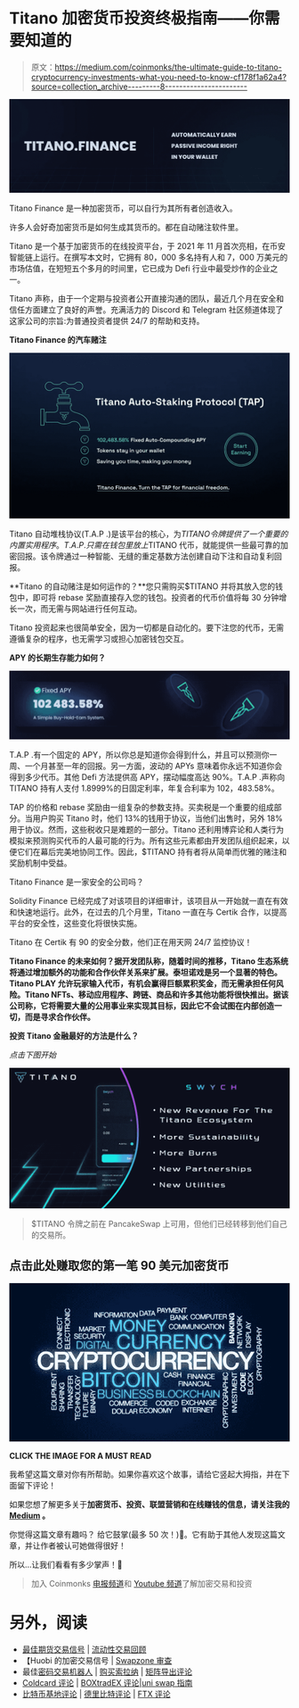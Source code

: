 # Titano 加密货币投资终极指南——你需要知道的

> 原文：<https://medium.com/coinmonks/the-ultimate-guide-to-titano-cryptocurrency-investments-what-you-need-to-know-cf178f1a62a4?source=collection_archive---------8----------------------->

![](img/f834ad9c5f3bb3d4746b634eeb686a4f.png)

Titano Finance 是一种加密货币，可以自行为其所有者创造收入。

许多人会好奇加密货币是如何生成其货币的。都在自动赌注软件里。

Titano 是一个基于加密货币的在线投资平台，于 2021 年 11 月首次亮相，在币安智能链上运行。在撰写本文时，它拥有 80，000 多名持有人和 7，000 万美元的市场估值，在短短五个多月的时间里，它已成为 Defi 行业中最受炒作的企业之一。

Titano 声称，由于一个定期与投资者公开直接沟通的团队，最近几个月在安全和信任方面建立了良好的声誉。充满活力的 Discord 和 Telegram 社区频道体现了这家公司的宗旨:为普通投资者提供 24/7 的帮助和支持。

**Titano Finance 的汽车赌注**

![](img/8f6414c0e8c4ab59674c028329c3aac4.png)

Titano 自动堆栈协议(T.A.P .)是该平台的核心，为$TITANO 令牌提供了一个重要的内置实用程序。T.A.P .只需在钱包里放上$TITANO 代币，就能提供一些最可靠的加密回报。该令牌通过一种智能、无缝的重定基数方法创建自动下注和自动复利回报。

**Titano 的自动赌注是如何运作的？**您只需购买$TITANO 并将其放入您的钱包中，即可将 rebase 奖励直接存入您的钱包。投资者的代币价值将每 30 分钟增长一次，而无需与网站进行任何互动。

Titano 投资起来也很简单安全，因为一切都是自动化的。要下注您的代币，无需遵循复杂的程序，也无需学习或担心加密钱包交互。

**APY 的长期生存能力如何？**

![](img/58eb0d6402308d2fe1a703b499080d1b.png)

T.A.P .有一个固定的 APY，所以你总是知道你会得到什么，并且可以预测你一周、一个月甚至一年的回报。另一方面，波动的 APYs 意味着你永远不知道你会得到多少代币。其他 Defi 方法提供高 APY，摆动幅度高达 90%。T.A.P .声称向 TITANO 持有人支付 1.8999%的日固定利率，年复合利率为 102，483.58%。

TAP 的价格和 rebase 奖励由一组复杂的参数支持。买卖税是一个重要的组成部分。当用户购买 Titano 时，他们 13%的钱用于协议，当他们出售时，另外 18%用于协议。然而，这些税收只是难题的一部分。Titano 还利用博弈论和人类行为模拟来预测购买代币的人最可能的行为。所有这些元素都由开发团队组织起来，以便它们在幕后完美地协同工作。因此，$TITANO 持有者将从简单而优雅的赌注和奖励机制中受益。

Titano Finance 是一家安全的公司吗？

Solidity Finance 已经完成了对该项目的详细审计，该项目从一开始就一直在有效和快速地运行。此外，在过去的几个月里，Titano 一直在与 Certik 合作，以提高平台的安全性，这些变化将很快实施。

Titano 在 Certik 有 90 的安全分数，他们正在用天网 24/7 监控协议！

**Titano Finance 的未来如何？据开发团队称，随着时间的推移，Titano 生态系统将通过增加额外的功能和合作伙伴关系来扩展。泰坦诺戏是另一个显著的特色。Titano PLAY 允许玩家输入代币，有机会赢得巨额累积奖金，而无需承担任何风险。Titano NFTs、移动应用程序、跨链、商品和许多其他功能将很快推出。据该公司称，它将需要大量的公用事业来实现其目标，因此它不会试图在内部创造一切，而是寻求合作伙伴。**

**投资 Titano 金融最好的方法是什么？**

*点击下图开始*

[![](img/1e1a08cc6c6d23ddc57de4dee56e094e.png)](https://app.titano.finance/)

> $TITANO 令牌之前在 PancakeSwap 上可用，但他们已经转移到他们自己的交易所。

## 点击此处赚取您的第一笔 90 美元加密货币

[![](img/c3a59f5c48784180c0df55e5e8135184.png)](http://ceesty.com/esNPIa)

**CLICK THE IMAGE FOR A MUST READ**

我希望这篇文章对你有所帮助。如果你喜欢这个故事，请给它竖起大拇指，并在下面留下评论！

如果您想了解更多关于**加密货币、投资、联盟营销和在线赚钱的信息，请关注我的 [**Medium**](/@carolinecarr56) 。**

你觉得这篇文章有趣吗？
给它鼓掌(最多 50 次！)👏。它有助于其他人发现这篇文章，并让作者被认可她做得很好！

所以…让我们看看有多少掌声！👏

> 加入 Coinmonks [电报频道](https://t.me/coincodecap)和 [Youtube 频道](https://www.youtube.com/c/coinmonks/videos)了解加密交易和投资

# 另外，阅读

*   [最佳期货交易信号](https://coincodecap.com/futures-trading-signals) | [流动性交易回顾](https://coincodecap.com/liquid-exchange-review)
*   【Huobi 的加密交易信号 | [Swapzone 审查](/coinmonks/swapzone-review-crypto-exchange-data-aggregator-e0ad78e55ed7)
*   最佳[密码交易机器人](https://coincodecap.com/best-crypto-trading-bots) | [购买索拉纳](https://coincodecap.com/buy-solana) | [矩阵导出评论](https://coincodecap.com/matrixport-review)
*   [Coldcard 评论](https://coincodecap.com/coldcard-review) | [BOXtradEX 评论](https://coincodecap.com/boxtradex-review)|[uni swap 指南](https://coincodecap.com/uniswap)
*   [比特币基地评论](/coinmonks/coinbase-review-6ef4e0f56064) | [德里比特评论](/coinmonks/deribit-review-options-fees-apis-and-testnet-2ca16c4bbdb2) | [FTX 评论](/coinmonks/ftx-crypto-exchange-review-53664ac1198f)